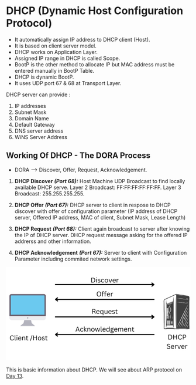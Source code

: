 # DHCP (Dynamic Host Configuration Protocol)
- It automatically assign IP address to DHCP client (Host).
- It is based on client server model.
- DHCP works on Application Layer.
- Assigned IP range in DHCP is called Scope.
- BootP is the other method to allocate IP but MAC address must be entered manually in BootP Table.
- DHCP is dynamic BootP.
- It uses UDP port 67 & 68 at Transport Layer.

DHCP server can provide :
1. IP addresses 
2. Subnet Mask
3. Domain Name 
4. Default Gateway
5. DNS server address
6. WiNS Server Address

## Working Of DHCP - The DORA Process
- DORA --> Discover, Offer, Request, Acknowledgement.

1. **DHCP Discover** ***(Port 68):*** Host Machine UDP Broadcast to find locally available DHCP serve. Layer 2 Broadcast: FF:FF:FF:FF:FF:FF. Layer 3 Broadcast: 255.255.255.255.

2. **DHCP Offer** ***(Port 67):*** DHCP server to client in respose to DHCP discover with offer of configuration parameter (IP address of DHCP server, Offered IP address, MAC of client, Subnet Mask, Lease Length)

3. **DHCP Request** ***(Port 68):*** Client again broadcast to server after knowing the IP of DHCP server. DHCP request message asking for the offered IP addrerss and other information.

4. **DHCP Acknowledgement** ***(Port 67):*** Server to client with Configuration Parameter including commited network settings.

<img src="Images/DHCP.png?raw=true" alt="DHCP">


This is basic information about DHCP. We will see about ARP protocol on [Day 13](day13.md).